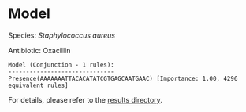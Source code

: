 
# Model

Species: *Staphylococcus aureus*

Antibiotic: Oxacillin

```
Model (Conjunction - 1 rules):
------------------------------
Presence(AAAAAAATTACACATATCGTGAGCAATGAAC) [Importance: 1.00, 4296 equivalent rules]

```

For details, please refer to the [results directory](../../../../../results/scm_b/staphylococcus%20aureus/oxacillin/repeat_4/).

